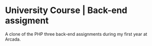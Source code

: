 # University Course | Back-end assigment

A clone of the PHP three back-end assignments during my first year at Arcada.